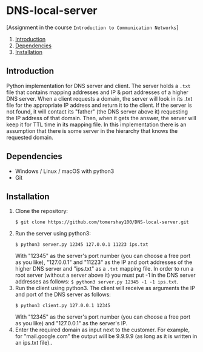 # DNS-local-server
\[Assignment in the course ```Introduction to Communication Networks```\]
1. [Introduction](#introduction)
2. [Dependencies](#dependencies)  
3. [Installation](#installation)


## Introduction
Python implementation for DNS server and client. The server holds a ```.txt``` file that contains mapping addresses and IP & port addresses of a higher DNS server. When a client requests a domain, the server will look in its .txt file for the appropriate IP address and return it to the client. If the server is not found, it will contact its "father" (the DNS server above it) requesting the IP address of that domain. Then, when it gets the answer, the server will keep it for TTL time in its mapping file. In this implementation there is an assumption that there is some server in the hierarchy that knows the requested domain.

## Dependencies
* Windows / Linux / macOS with python3
* Git

## Installation
1. Clone the repository:  
    ```
    $ git clone https://github.com/tomershay100/DNS-local-server.git
    ```
2. Run the server using python3:
    ```
    $ python3 server.py 12345 127.0.0.1 11223 ips.txt
    ```
    With "12345" as the server's port number (you can choose a free port as you like), "127.0.0.1" and "11223" as the IP and port addresses of the higher DNS server and "ips.txt" as a ```.txt``` mapping file. In order to run a root server (without a server above it) you must put -1 in the DNS server addresses as follows: ```$ python3 server.py 12345 -1 -1 ips.txt```.
3.  Run the client using python3. The client will receive as arguments the IP and port of the DNS server as follows:
    ```
    $ python3 client.py 127.0.0.1 12345
    ```
    With "12345" as the server's port number (you can choose a free port as you like) and "127.0.0.1" as the server's IP.
4. Enter the required domain as input next to the customer. For example, for "mail.google.com" the output will be 9.9.9.9 (as long as it is written in an ips.txt file)..
